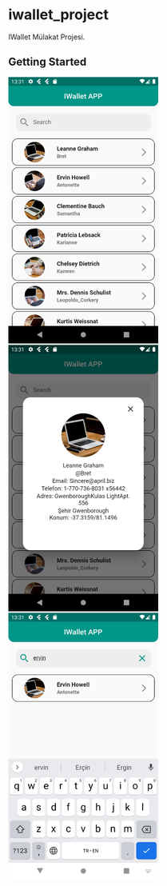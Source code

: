 # iwallet_project

IWallet Mülakat Projesi.

## Getting Started

<img src="assets/home.png" width="300"/> <img src="assets/popup.png" width="300"/> <img src="assets/search.png" width="300"/>
